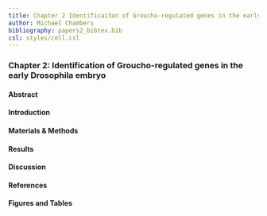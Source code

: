 ```yaml
---
title: Chapter 2 Identificaiton of Groucho-regulated genes in the early Drosophila embryo
author: Michael Chambers
bibliography: papers2_bibtex.bib
csl: styles/cell.csl
---
```


### Chapter 2: Identification of Groucho-regulated genes in the early **Drosophila** embryo

#### Abstract
#### Introduction




#### Materials & Methods

#### Results

#### Discussion

#### References

#### Figures and Tables
